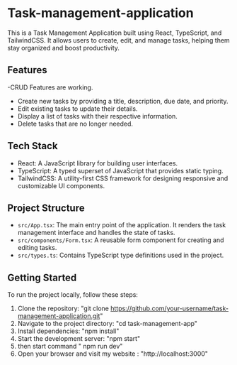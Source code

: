 # Task-management-application
This is a Task Management Application built using React, TypeScript, and TailwindCSS. It allows users to create, edit, and manage tasks, helping them stay organized and boost productivity.

## Features
 -CRUD Features are working.
- Create new tasks by providing a title, description, due date, and priority.
- Edit existing tasks to update their details.
- Display a list of tasks with their respective information.
- Delete tasks that are no longer needed.

## Tech Stack

- React: A JavaScript library for building user interfaces.
- TypeScript: A typed superset of JavaScript that provides static typing.
- TailwindCSS: A utility-first CSS framework for designing responsive and customizable UI components.

## Project Structure

- `src/App.tsx`: The main entry point of the application. It renders the task management interface and handles the state of tasks.
- `src/components/Form.tsx`: A reusable form component for creating and editing tasks.
- `src/types.ts`: Contains TypeScript type definitions used in the project.

## Getting Started

To run the project locally, follow these steps:
1. Clone the repository: "git clone https://github.com/your-username/task-management-application.git"
2. Navigate to the project directory: "cd task-management-app"
3. Install dependencies: "npm install"
4. Start the development server: "npm start"
5. then start command " npm run dev"
6. Open your browser and visit my website : "http://localhost:3000"
